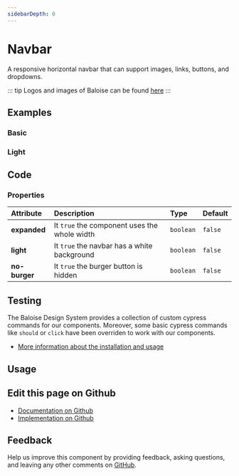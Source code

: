 ```yaml
---
sidebarDepth: 0
---
```


# Navbar


<!-- START: human documentation top -->

A responsive horizontal navbar that can support images, links, buttons, and dropdowns.

::: tip
Logos and images of Baloise can be found [here](https://www.baloise.com/de/home/ueber-uns/wer-wir-sind/bilder-logos.html)
:::

<!-- END: human documentation top -->

<ClientOnly><docs-component-tabs></docs-component-tabs></ClientOnly>


## Examples

### Basic

<ClientOnly><docs-demo-bal-navbar-73></docs-demo-bal-navbar-73></ClientOnly>


### Light

<ClientOnly><docs-demo-bal-navbar-74></docs-demo-bal-navbar-74></ClientOnly>



## Code



### Properties


| Attribute     | Description                                  | Type                 | Default            |
| :------------ | :------------------------------------------- | :------------------- | :----------------- |
| **expanded**  | It `true` the component uses the whole width | <code>boolean</code> | <code>false</code> |
| **light**     | It `true` the navbar has a white background  | <code>boolean</code> | <code>false</code> |
| **no-burger** | It `true` the burger button is hidden        | <code>boolean</code> | <code>false</code> |

## Testing

The Baloise Design System provides a collection of custom cypress commands for our components. Moreover, some basic cypress commands like `should` or `click` have been overriden to work with our components.

- [More information about the installation and usage](/components/tooling/testing.html)

## Usage

<!-- START: human documentation usage -->

<!-- END: human documentation usage -->



## Edit this page on Github

* [Documentation on Github](https://github.com/baloise/design-system/blob/master/docs/src/components/components/bal-navbar.md)
* [Implementation on Github](https://github.com/baloise/design-system/blob/master/packages/components/src/components/bal-navbar)

## Feedback

Help us improve this component by providing feedback, asking questions, and leaving any other comments on [GitHub](https://github.com/baloise/design-system/issues/new).


